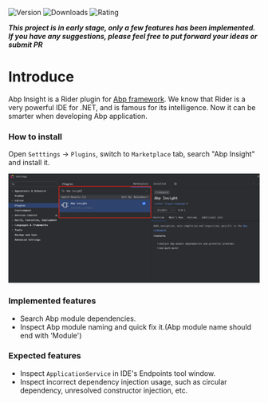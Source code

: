 ![Version](https://img.shields.io/jetbrains/plugin/v/25879)
![Downloads](https://img.shields.io/jetbrains/plugin/d/25879)
![Rating](https://img.shields.io/jetbrains/plugin/r/stars/25879)

***This project is in early stage, only a few features has been implemented. If you have any suggestions, please feel
free to put forward your ideas or submit PR***

# Introduce

Abp Insight is a Rider plugin for [Abp framework](https://github.com/abpframework/abp). We know that Rider is a very
powerful IDE for .NET, and is famous for its intelligence. Now it can be smarter when developing Abp application.

### How to install

Open `Setttings` -> `Plugins`, switch to `Marketplace` tab, search "Abp Insight" and install it.

![installation](screenshots/installation.jpg)

### Implemented features

- Search Abp module dependencies.
- Inspect Abp module naming and quick fix it.(Abp module name should end with 'Module')

### Expected features

- Inspect `ApplicationService` in IDE's Endpoints tool window.
- Inspect incorrect dependency injection usage, such as circular dependency, unresolved constructor injection, etc. 




